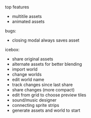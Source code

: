 top features

- multitile assets
- animated assets

bugs:

- closing modal always saves asset

icebox:

- share original assets
- alternate assets for better blending
- import world
- change worlds
- edit world name
- track changes since last share
- share changes (more compact)
- edit from grid to choose preview tiles
- sound/music designer
- connecting sprite strips
- generate assets and world to start
